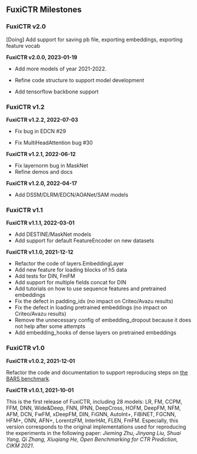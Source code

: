 ## FuxiCTR Milestones

### FuxiCTR v2.0

[Doing] Add support for saving pb file, exporting embeddings, exporting feature vocab



**FuxiCTR v2.0.0, 2023-01-19**

+ Add more models of year 2021-2022.

+ Refine code structure to support model development

+ Add tensorflow backbone support
  
  

### FuxiCTR v1.2

**FuxiCTR v1.2.2, 2022-07-03**

+ Fix bug in EDCN #29

+ Fix MultiHeadAttention bug #30

**FuxiCTR v1.2.1, 2022-06-12**

+ Fix layernorm bug in MaskNet
+ Refine demos and docs

**FuxiCTR v1.2.0, 2022-04-17**

+ Add DSSM/DLRM/EDCN/AOANet/SAM models
  
  

### FuxiCTR v1.1

**FuxiCTR v1.1.1, 2022-03-01**

+ Add DESTINE/MaskNet models
+ Add support for default FeatureEncoder on new datasets

**FuxiCTR v1.1.0, 2021-12-12**

+ Refactor the code of layers.EmbeddingLayer
+ Add new feature for loading blocks of h5 data
+ Add tests for DIN, FmFM
+ Add support for multiple fields concat for DIN
+ Add tutorials on how to use sequence features and pretrained embeddings
+ Fix the defect in padding_idx (no impact on Criteo/Avazu results)
+ Fix the defect in loading pretrained embeddings (no impact on Criteo/Avazu results)
+ Remove the unnecessary config of embedding_dropout because it does not help after some attempts
+ Add embedding_hooks of dense layers on pretrained embeddings
  
  

### FuxiCTR v1.0

**FuxiCTR v1.0.2, 2021-12-01**

Refactor the code and documentation to support reproducing steps on [the BARS benchmark](https://github.com/openbenchmark/BARS/tree/master/ctr_prediction/benchmarks).

**FuxiCTR v1.0.1, 2021-10-01**

This is the first release of FuxiCTR, including 28 models: LR, FM, CCPM, FFM, DNN, Wide&Deep, FNN, IPNN, DeepCross, HOFM, DeepFM, NFM, AFM, DCN, FwFM, xDeepFM, DIN, FiGNN, AutoInt+, FiBiNET, FGCNN, HFM+, ONN, AFN+, LorentzFM, InterHAt, FLEN, FmFM. Especially, this version corresponds to the original implementations used for reproducing the experiments in the following paper: *Jieming Zhu, Jinyang Liu, Shuai Yang, Qi Zhang, Xiuqiang He, Open Benchmarking for CTR Prediction, CIKM 2021*.

